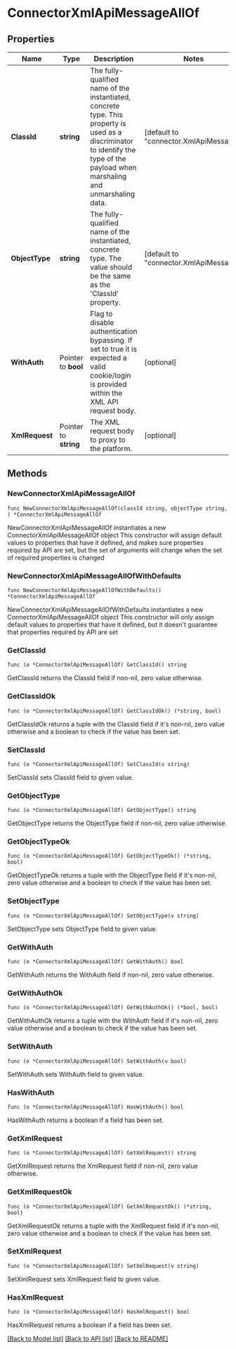 # ConnectorXmlApiMessageAllOf

## Properties

Name | Type | Description | Notes
------------ | ------------- | ------------- | -------------
**ClassId** | **string** | The fully-qualified name of the instantiated, concrete type. This property is used as a discriminator to identify the type of the payload when marshaling and unmarshaling data. | [default to "connector.XmlApiMessage"]
**ObjectType** | **string** | The fully-qualified name of the instantiated, concrete type. The value should be the same as the &#39;ClassId&#39; property. | [default to "connector.XmlApiMessage"]
**WithAuth** | Pointer to **bool** | Flag to disable authentication bypassing. If set to true it is expected a valid cookie/login is provided within the XML API request body. | [optional] 
**XmlRequest** | Pointer to **string** | The XML request body to proxy to the platform. | [optional] 

## Methods

### NewConnectorXmlApiMessageAllOf

`func NewConnectorXmlApiMessageAllOf(classId string, objectType string, ) *ConnectorXmlApiMessageAllOf`

NewConnectorXmlApiMessageAllOf instantiates a new ConnectorXmlApiMessageAllOf object
This constructor will assign default values to properties that have it defined,
and makes sure properties required by API are set, but the set of arguments
will change when the set of required properties is changed

### NewConnectorXmlApiMessageAllOfWithDefaults

`func NewConnectorXmlApiMessageAllOfWithDefaults() *ConnectorXmlApiMessageAllOf`

NewConnectorXmlApiMessageAllOfWithDefaults instantiates a new ConnectorXmlApiMessageAllOf object
This constructor will only assign default values to properties that have it defined,
but it doesn't guarantee that properties required by API are set

### GetClassId

`func (o *ConnectorXmlApiMessageAllOf) GetClassId() string`

GetClassId returns the ClassId field if non-nil, zero value otherwise.

### GetClassIdOk

`func (o *ConnectorXmlApiMessageAllOf) GetClassIdOk() (*string, bool)`

GetClassIdOk returns a tuple with the ClassId field if it's non-nil, zero value otherwise
and a boolean to check if the value has been set.

### SetClassId

`func (o *ConnectorXmlApiMessageAllOf) SetClassId(v string)`

SetClassId sets ClassId field to given value.


### GetObjectType

`func (o *ConnectorXmlApiMessageAllOf) GetObjectType() string`

GetObjectType returns the ObjectType field if non-nil, zero value otherwise.

### GetObjectTypeOk

`func (o *ConnectorXmlApiMessageAllOf) GetObjectTypeOk() (*string, bool)`

GetObjectTypeOk returns a tuple with the ObjectType field if it's non-nil, zero value otherwise
and a boolean to check if the value has been set.

### SetObjectType

`func (o *ConnectorXmlApiMessageAllOf) SetObjectType(v string)`

SetObjectType sets ObjectType field to given value.


### GetWithAuth

`func (o *ConnectorXmlApiMessageAllOf) GetWithAuth() bool`

GetWithAuth returns the WithAuth field if non-nil, zero value otherwise.

### GetWithAuthOk

`func (o *ConnectorXmlApiMessageAllOf) GetWithAuthOk() (*bool, bool)`

GetWithAuthOk returns a tuple with the WithAuth field if it's non-nil, zero value otherwise
and a boolean to check if the value has been set.

### SetWithAuth

`func (o *ConnectorXmlApiMessageAllOf) SetWithAuth(v bool)`

SetWithAuth sets WithAuth field to given value.

### HasWithAuth

`func (o *ConnectorXmlApiMessageAllOf) HasWithAuth() bool`

HasWithAuth returns a boolean if a field has been set.

### GetXmlRequest

`func (o *ConnectorXmlApiMessageAllOf) GetXmlRequest() string`

GetXmlRequest returns the XmlRequest field if non-nil, zero value otherwise.

### GetXmlRequestOk

`func (o *ConnectorXmlApiMessageAllOf) GetXmlRequestOk() (*string, bool)`

GetXmlRequestOk returns a tuple with the XmlRequest field if it's non-nil, zero value otherwise
and a boolean to check if the value has been set.

### SetXmlRequest

`func (o *ConnectorXmlApiMessageAllOf) SetXmlRequest(v string)`

SetXmlRequest sets XmlRequest field to given value.

### HasXmlRequest

`func (o *ConnectorXmlApiMessageAllOf) HasXmlRequest() bool`

HasXmlRequest returns a boolean if a field has been set.


[[Back to Model list]](../README.md#documentation-for-models) [[Back to API list]](../README.md#documentation-for-api-endpoints) [[Back to README]](../README.md)


